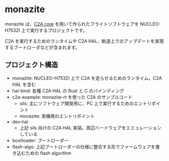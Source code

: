 # monazite

monazite は、[C2A core](https://github.com/arkedge/c2a-core) を用いて作られたフライトソフトウェアを NUCLEO-H753ZI 上で実行するプロジェクトです。

C2A を実行するためのランタイムや C2A HAL、軌道上でのアップデートを実現するブートローダなどが含まれます。

## プロジェクト構造

- monazite: NUCLEO-H753ZI 上で C2A を走らせるためのランタイム。C2A HAL を含む
- hal-bind: 各種 C2A HAL の Rust と C のバインディング
- c2a-example: monazite-rt を使った C2A のサンプルコード
  - sils: 主にソフトウェア開発用に、PC 上で実行するためのエントリポイント
  - monazite: 実機用のエントリポイント
- dev-hal
  - 上記 sils 向けの C2A HAL 実装。周辺ハードウェアをエミュレーションしている
- bootloader: ブートローダー
- flash-algo: 上記ブートローダーの仕様に整合する形でファームウェアを書き込むための flash algorithm
